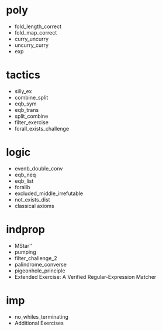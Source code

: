 # poly
- fold_length_correct
- fold_map_correct
- curry_uncurry
- uncurry_curry
- exp

# tactics
- silly_ex
- combine_split
- eqb_sym
- eqb_trans
- split_combine
- filter_exercise
- forall_exists_challenge


# logic
- evenb_double_conv
- eqb_neq
- eqb_list
- forallb
- excluded_middle_irrefutable
- not_exists_dist
- classical axioms

# indprop
- MStar''
- pumping
- filter_challenge_2
- palindrome_converse
- pigeonhole_principle
- Extended Exercise: A Verified Regular-Expression Matcher

# imp
- no_whiles_terminating
- Additional Exercises